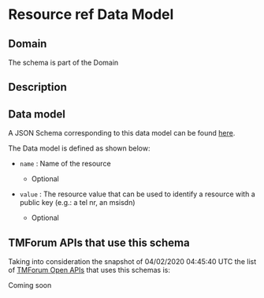 # Resource ref Data Model

## Domain

The  schema is part of the  Domain

## Description



## Data model

A JSON Schema corresponding to this data model can be found
[here](https://github.com/tmforum-rand/schemas/blob/candidates/Resource/ResourceRef.schema.json).

The Data model is defined as shown below:
- `name` : Name of the resource

  - Optional

- `value` : The resource value that can be used to identify a resource with a public key (e.g.: a tel nr, an msisdn)

  - Optional





## TMForum APIs that use this schema

Taking into consideration the snapshot of 04/02/2020 04:45:40 UTC the list of [TMForum Open APIs](https://www.tmforum.org/open-apis/) that uses this schemas is:

Coming soon